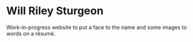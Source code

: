 # Will Riley Sturgeon

Work-in-progress website to put a face to the name and some images to words on a résumé.